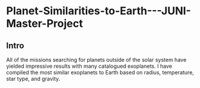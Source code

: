 # Planet-Similarities-to-Earth---JUNI-Master-Project
## Intro
All of the missions searching for planets outside of the solar system have yielded impressive results with many catalogued exoplanets. I have compiled the most similar exoplanets to Earth based on radius, temperature, star type, and gravity.

